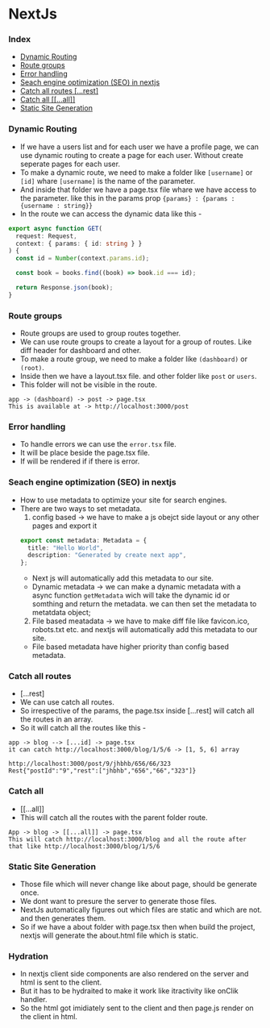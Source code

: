 # NextJs

### Index
- [Dynamic Routing](#dynamic-routing)
- [Route groups](#route-groups)
- [Error handling](#error-handling)
- [Seach engine optimization (SEO) in nextjs](#seach-engine-optimization-in-nextjs)
- [Catch all routes [...rest]](#catch-all-routes)
- [Catch all [[...all]]](#catch-all)
- [Static Site Generation](#static-site-generation)

### Dynamic Routing

- If we have a users list and for each user we have a profile page, we can use dynamic routing to create a page for each user. Without create seperate pages for each user.
- To make a dynamic route, we need to make a folder like `[username]` or `[id]` whare `[username]` is the name of the parameter.
- And inside that folder we have a page.tsx file whare we have access to the parameter. like this in the params prop `{params} : {params : {username : string}}`
- In the route we can access the dynamic data like this -

```ts
export async function GET(
  request: Request,
  context: { params: { id: string } }
) {
  const id = Number(context.params.id);

  const book = books.find((book) => book.id === id);

  return Response.json(book);
}
```

### Route groups

- Route groups are used to group routes together.
- We can use route groups to create a layout for a group of routes. Like diff header for dashboard and other.
- To make a route group, we need to make a folder like `(dashboard)` or `(root)`.
- Inside then we have a layout.tsx file. and other folder like `post` or `users`.
- This folder will not be visible in the route.

```
app -> (dashboard) -> post -> page.tsx
This is available at -> http://localhost:3000/post
```

### Error handling

- To handle errors we can use the `error.tsx` file.
- It will be place beside the page.tsx file.
- If will be rendered if if there is error.

### Seach engine optimization (SEO) in nextjs

- How to use metadata to optimize your site for search engines.
- There are two ways to set metadata.
  1. config based -> we have to make a js obejct side layout or any other pages and export it
  ```ts
  export const metadata: Metadata = {
    title: "Hello World",
    description: "Generated by create next app",
  };
  ```
  - Next js will automatically add this metadata to our site.
  - Dynamic metadata -> we can make a dynamic metadata with a async function `getMetadata`
    wich will take the dynamic id or somthing and return the metadata. we can then set the metadata to metatdata object;
  2. File based meatadata -> we have to make diff file like favicon.ico, robots.txt etc. and nextjs will automatically add this metadata to our site.
  - File based metadata have higher priority than config based metadata.

### Catch all routes 
- [...rest]
- We can use catch all routes.
- So irrespective of the params, the page.tsx inside [...rest] will catch all the routes in an array.
- So it will catch all the routes like this -
```
app -> blog --> [...id] -> page.tsx
it can catch http://localhost:3000/blog/1/5/6 -> [1, 5, 6] array
```

```
http://localhost:3000/post/9/jhbhb/656/66/323
Rest{"postId":"9","rest":["jhbhb","656","66","323"]}
```
### Catch all 
- [[...all]]
- This will catch all the routes with the parent folder route.
```
App -> blog -> [[...all]] -> page.tsx
This will catch http://localhost:3000/blog and all the route after that like http://localhost:3000/blog/1/5/6 
```

### Static Site Generation
- Those file which will never change like about page, should be generate once.
- We dont want to presure the server to generate those files.
- NextJs automatically figures out which files are static and which are not. and then generates them.
- So if we have a about folder with page.tsx then when build the project, nextjs will generate the about.html file which is static.

### Hydration
- In nextjs client side components are also rendered on the server and html is sent to the client.
- But it has to be hydraited to make it work like itractivity like onClik handler. 
- So the html got imidiately sent to the client and then page.js render on the client in html.